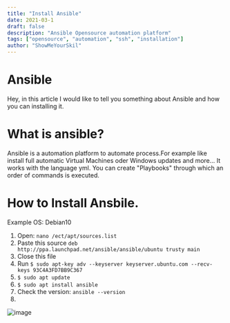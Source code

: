 ```yaml
---
title: "Install Ansible"
date: 2021-03-1
draft: false
description: "Ansible Opensource automation platform"
tags: ["opensource", "automation", "ssh", "installation"]
author: "ShowMeYourSkil"
---
```


# Ansible

Hey, in this article I would like to tell you something about Ansible and how you can installing it. 

# What is ansible?

Ansible is a automation platform to automate process.For example like install full automatic Virtual Machines oder Windows updates and more...
It works with the language yml. You can create "Playbooks" through which an order of commands is executed.

# How to Install Ansbile.

Example OS: Debian10

1. Open: `nano /ect/apt/sources.list`
2. Paste this source `deb http://ppa.launchpad.net/ansible/ansible/ubuntu trusty main`
3. Close this file
4. Run `$ sudo apt-key adv --keyserver keyserver.ubuntu.com --recv-keys 93C4A3FD7BB9C367`
5. `$ sudo apt update`
6. `$ sudo apt install ansible`
7. Check the version: `ansible --version`
8. 
![image](https://user-images.githubusercontent.com/39274150/109625598-cbf63b00-7b3f-11eb-8f20-769357560562.png)


